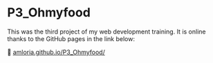 # P3_Ohmyfood

This was the third project of my web development training. It is online thanks to the GitHub pages in the link below:

🔗 [amloria.github.io/P3_Ohmyfood/](https://amloria.github.io/P3_Ohmyfood/)
